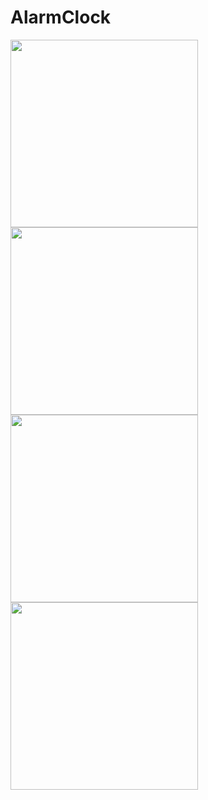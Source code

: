 # AlarmClock

<img src="https://user-images.githubusercontent.com/58630186/155916528-fd2dc414-51f1-4414-9c32-40738c234474.jpg?raw=true" width="300"/>
<img src="https://user-images.githubusercontent.com/58630186/156591090-46844e82-5542-4f34-8f60-1f10a692facb.jpg" width="300"/><img src="https://user-images.githubusercontent.com/58630186/156591098-091c8acc-194a-4100-85ef-62963f146898.jpg" width="300"/><img src="https://user-images.githubusercontent.com/58630186/156590998-7d70ece0-f463-44ee-a239-ac7dfdb40eab.jpg" width="300"/>


